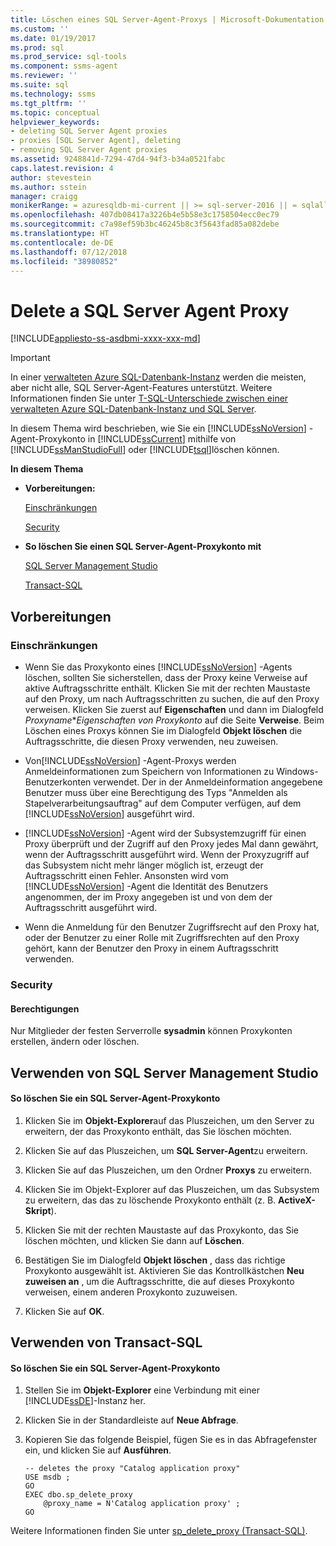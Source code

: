 ```yaml
---
title: Löschen eines SQL Server-Agent-Proxys | Microsoft-Dokumentation
ms.custom: ''
ms.date: 01/19/2017
ms.prod: sql
ms.prod_service: sql-tools
ms.component: ssms-agent
ms.reviewer: ''
ms.suite: sql
ms.technology: ssms
ms.tgt_pltfrm: ''
ms.topic: conceptual
helpviewer_keywords:
- deleting SQL Server Agent proxies
- proxies [SQL Server Agent], deleting
- removing SQL Server Agent proxies
ms.assetid: 9248841d-7294-47d4-94f3-b34a0521fabc
caps.latest.revision: 4
author: stevestein
ms.author: sstein
manager: craigg
monikerRange: = azuresqldb-mi-current || >= sql-server-2016 || = sqlallproducts-allversions
ms.openlocfilehash: 407db08417a3226b4e5b58e3c1758504ecc0ec79
ms.sourcegitcommit: c7a98ef59b3bc46245b8c3f5643fad85a082debe
ms.translationtype: HT
ms.contentlocale: de-DE
ms.lasthandoff: 07/12/2018
ms.locfileid: "38980852"
---
```

# <a name="delete-a-sql-server-agent-proxy"></a>Delete a SQL Server Agent Proxy
[!INCLUDE[appliesto-ss-asdbmi-xxxx-xxx-md](../../includes/appliesto-ss-asdbmi-xxxx-xxx-md.md)]

> [!IMPORTANT]  
> In einer [verwalteten Azure SQL-Datenbank-Instanz](https://docs.microsoft.com/azure/sql-database/sql-database-managed-instance) werden die meisten, aber nicht alle, SQL Server-Agent-Features unterstützt. Weitere Informationen finden Sie unter [T-SQL-Unterschiede zwischen einer verwalteten Azure SQL-Datenbank-Instanz und SQL Server](https://docs.microsoft.com/azure/sql-database/sql-database-managed-instance-transact-sql-information#sql-server-agent).

In diesem Thema wird beschrieben, wie Sie ein [!INCLUDE[ssNoVersion](../../includes/ssnoversion_md.md)] -Agent-Proxykonto in [!INCLUDE[ssCurrent](../../includes/sscurrent_md.md)] mithilfe von [!INCLUDE[ssManStudioFull](../../includes/ssmanstudiofull_md.md)] oder [!INCLUDE[tsql](../../includes/tsql_md.md)]löschen können.  
  
**In diesem Thema**  
  
-   **Vorbereitungen:**  
  
    [Einschränkungen](#Restrictions)  
  
    [Security](#Security)  
  
-   **So löschen Sie einen SQL Server-Agent-Proxykonto mit**  
  
    [SQL Server Management Studio](#SSMSProcedure)  
  
    [Transact-SQL](#TsqlProcedure)  
  
## <a name="BeforeYouBegin"></a>Vorbereitungen  
  
### <a name="Restrictions"></a>Einschränkungen  
  
-   Wenn Sie das Proxykonto eines [!INCLUDE[ssNoVersion](../../includes/ssnoversion_md.md)] -Agents löschen, sollten Sie sicherstellen, dass der Proxy keine Verweise auf aktive Auftragsschritte enthält. Klicken Sie mit der rechten Maustaste auf den Proxy, um nach Auftragsschritten zu suchen, die auf den Proxy verweisen. Klicken Sie zuerst auf **Eigenschaften** und dann im Dialogfeld *Proxyname***Eigenschaften von Proxykonto* auf die Seite **Verweise**. Beim Löschen eines Proxys können Sie im Dialogfeld **Objekt löschen** die Auftragsschritte, die diesen Proxy verwenden, neu zuweisen.  
  
-   Von[!INCLUDE[ssNoVersion](../../includes/ssnoversion_md.md)] -Agent-Proxys werden Anmeldeinformationen zum Speichern von Informationen zu Windows-Benutzerkonten verwendet. Der in der Anmeldeinformation angegebene Benutzer muss über eine Berechtigung des Typs "Anmelden als Stapelverarbeitungsauftrag" auf dem Computer verfügen, auf dem [!INCLUDE[ssNoVersion](../../includes/ssnoversion_md.md)] ausgeführt wird.  
  
-   [!INCLUDE[ssNoVersion](../../includes/ssnoversion_md.md)] -Agent wird der Subsystemzugriff für einen Proxy überprüft und der Zugriff auf den Proxy jedes Mal dann gewährt, wenn der Auftragsschritt ausgeführt wird. Wenn der Proxyzugriff auf das Subsystem nicht mehr länger möglich ist, erzeugt der Auftragsschritt einen Fehler. Ansonsten wird vom [!INCLUDE[ssNoVersion](../../includes/ssnoversion_md.md)] -Agent die Identität des Benutzers angenommen, der im Proxy angegeben ist und von dem der Auftragsschritt ausgeführt wird.  
  
-   Wenn die Anmeldung für den Benutzer Zugriffsrecht auf den Proxy hat, oder der Benutzer zu einer Rolle mit Zugriffsrechten auf den Proxy gehört, kann der Benutzer den Proxy in einem Auftragsschritt verwenden.  
  
### <a name="Security"></a>Security  
  
#### <a name="Permissions"></a>Berechtigungen  
Nur Mitglieder der festen Serverrolle **sysadmin** können Proxykonten erstellen, ändern oder löschen.  
  
## <a name="SSMSProcedure"></a>Verwenden von SQL Server Management Studio  
  
#### <a name="to-delete-a-sql-server-agent-proxy-account"></a>So löschen Sie ein SQL Server-Agent-Proxykonto  
  
1.  Klicken Sie im **Objekt-Explorer**auf das Pluszeichen, um den Server zu erweitern, der das Proxykonto enthält, das Sie löschen möchten.  
  
2.  Klicken Sie auf das Pluszeichen, um **SQL Server-Agent**zu erweitern.  
  
3.  Klicken Sie auf das Pluszeichen, um den Ordner **Proxys** zu erweitern.  
  
4.  Klicken Sie im Objekt-Explorer auf das Pluszeichen, um das Subsystem zu erweitern, das das zu löschende Proxykonto enthält (z. B. **ActiveX-Skript**).  
  
5.  Klicken Sie mit der rechten Maustaste auf das Proxykonto, das Sie löschen möchten, und klicken Sie dann auf **Löschen**.  
  
6.  Bestätigen Sie im Dialogfeld **Objekt löschen** , dass das richtige Proxykonto ausgewählt ist. Aktivieren Sie das Kontrollkästchen **Neu zuweisen an** , um die Auftragsschritte, die auf dieses Proxykonto verweisen, einem anderen Proxykonto zuzuweisen.  
  
7.  Klicken Sie auf **OK**.  
  
## <a name="TsqlProcedure"></a>Verwenden von Transact-SQL  
  
#### <a name="to-delete-a-sql-server-agent-proxy-account"></a>So löschen Sie ein SQL Server-Agent-Proxykonto  
  
1.  Stellen Sie im **Objekt-Explorer** eine Verbindung mit einer [!INCLUDE[ssDE](../../includes/ssde_md.md)]-Instanz her.  
  
2.  Klicken Sie in der Standardleiste auf **Neue Abfrage**.  
  
3.  Kopieren Sie das folgende Beispiel, fügen Sie es in das Abfragefenster ein, und klicken Sie auf **Ausführen**.  
  
    ```  
    -- deletes the proxy "Catalog application proxy"  
    USE msdb ;  
    GO  
    EXEC dbo.sp_delete_proxy  
        @proxy_name = N'Catalog application proxy' ;  
    GO  
    ```  
  
Weitere Informationen finden Sie unter [sp_delete_proxy (Transact-SQL)](http://msdn.microsoft.com/44a1db13-b7f2-4dab-a1b5-b8dafb41737c).  
  
